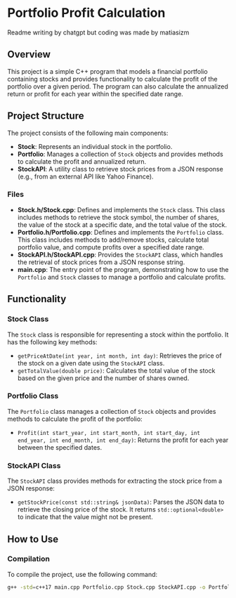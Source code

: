 # Portfolio Profit Calculation
Readme writing by chatgpt but coding was made by matiasizm
## Overview

This project is a simple C++ program that models a financial portfolio containing stocks and provides functionality to calculate the profit of the portfolio over a given period. The program can also calculate the annualized return or profit for each year within the specified date range.

## Project Structure

The project consists of the following main components:

- **Stock**: Represents an individual stock in the portfolio.
- **Portfolio**: Manages a collection of `Stock` objects and provides methods to calculate the profit and annualized return.
- **StockAPI**: A utility class to retrieve stock prices from a JSON response (e.g., from an external API like Yahoo Finance).

### Files

- **Stock.h/Stock.cpp**: Defines and implements the `Stock` class. This class includes methods to retrieve the stock symbol, the number of shares, the value of the stock at a specific date, and the total value of the stock.
- **Portfolio.h/Portfolio.cpp**: Defines and implements the `Portfolio` class. This class includes methods to add/remove stocks, calculate total portfolio value, and compute profits over a specified date range.
- **StockAPI.h/StockAPI.cpp**: Provides the `StockAPI` class, which handles the retrieval of stock prices from a JSON response string.
- **main.cpp**: The entry point of the program, demonstrating how to use the `Portfolio` and `Stock` classes to manage a portfolio and calculate profits.

## Functionality

### Stock Class

The `Stock` class is responsible for representing a stock within the portfolio. It has the following key methods:

- `getPriceAtDate(int year, int month, int day)`: Retrieves the price of the stock on a given date using the `StockAPI` class.
- `getTotalValue(double price)`: Calculates the total value of the stock based on the given price and the number of shares owned.

### Portfolio Class

The `Portfolio` class manages a collection of `Stock` objects and provides methods to calculate the profit of the portfolio:

- `Profit(int start_year, int start_month, int start_day, int end_year, int end_month, int end_day)`: Returns the profit for each year between the specified dates.

### StockAPI Class

The `StockAPI` class provides methods for extracting the stock price from a JSON response:

- `getStockPrice(const std::string& jsonData)`: Parses the JSON data to retrieve the closing price of the stock. It returns `std::optional<double>` to indicate that the value might not be present.

## How to Use

### Compilation

To compile the project, use the following command:

```bash
g++ -std=c++17 main.cpp Portfolio.cpp Stock.cpp StockAPI.cpp -o PortfolioApp -lcurl


